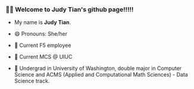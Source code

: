 ### 👋🏻 Welcome to **Judy Tian**'s github page!!!!!

- My name is **Judy Tian**. 

- 😄 Pronouns: She/her

- 🔭 Current F5 employee
- 🌱 Current MCS @ UIUC
- 💬 Undergrad in University of Washington, double major in Computer Science and ACMS (Applied and Computational Math Sciences) - Data Science track. 

<!--
**JudyTi/JudyTi** is a ✨ _special_ ✨ repository because its `README.md` (this file) appears on your GitHub profile.

Here are some ideas to get you started:

- 🔭 I’m currently working on ...
- 🌱 I’m currently learning ...
- 👯 I’m looking to collaborate on ...
- 🤔 I’m looking for help with ...
- 💬 Ask me about ...
- 📫 How to reach me: ...
- 😄 Pronouns: ...
- ⚡ Fun fact: ...
-->
